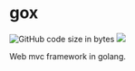 # gox

![GitHub code size in bytes](https://img.shields.io/github/languages/code-size/yhyzgn/gox?color=orange&label=size) ![](https://img.shields.io/github/v/release/yhyzgn/gox?color=brightgreen)

Web mvc framework in golang.
